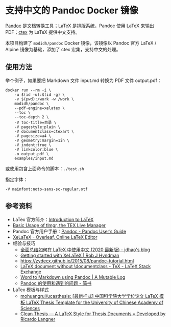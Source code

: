 # 支持中文的 Pandoc Docker 镜像

[Pandoc](https://pandoc.org/) 是文档转换工具；LaTeX 是排版系统，Pandoc 使用 LaTeX 来输出 PDF；[ctex](https://github.com/CTeX-org/ctex-kit) 为 LaTeX 提供中文支持。

本项目构建了 `modidh/pandoc` Docker 镜像，该镜像以 Pandoc 官方 LaTeX / Alpine 镜像为基础，添加了 ctex 宏集，支持中文的处理。

## 使用方法

举个例子，如果要把 Markdown 文件 input.md 转换为 PDF 文件 output.pdf：

    docker run --rm -i \
        -u $(id -u):$(id -g) \
        -v $(pwd):/work -w /work \
        modidh/pandoc \
        --pdf-engine=xelatex \
        --toc \
        --toc-depth 2 \
        -V toc-title=目录 \
        -V pagestyle:plain \
        -V documentclass=ctexart \
        -V pagesize=a4 \
        -V geometry:margin=1in \
        -V indent:true \
        -V linkcolor:blue \
        -o output.pdf \
        examples/input.md

或使用包含上面命令的脚本：`./test.sh`

指定字体：

    -V mainfont:noto-sans-sc-regular.otf

## 参考资料

-   LaTex 官方简介：[Introduction to LaTeX](https://www.latex-project.org/about/)
-   [Basic Usage of tlmgr, the TEX Live Manager](http://tug.ctan.org/info/tlmgrbasics/doc/tlmgr.pdf)
-   Pandoc 官方用户手册：[Pandoc - Pandoc User’s Guide](https://pandoc.org/MANUAL.html)
-   [XeLaTeX - Overleaf, Online LaTeX Editor](https://www.overleaf.com/learn/latex/XeLaTeX)
-   经验与技巧
    -   [全面总结如何在 LaTeX 中使用中文 (2020 最新版) - jdhao's blog](https://jdhao.github.io/2018/03/29/latex-chinese.zh/)
    -   [Getting started with XeLaTeX | Rob J Hyndman](https://robjhyndman.com/hyndsight/xelatex/)
    -   https://zydecx.github.io/2015/08/pandoc-tutorial.html
    -   [LaTeX document without \documentclass - TeX - LaTeX Stack Exchange](https://tex.stackexchange.com/questions/94724/latex-document-without-documentclass)
    -   [Word to Markdown using Pandoc | A Mutable Log](https://tewarid.github.io/2017/12/04/word-to-markdown-using-pandoc.html)
    -   [Pandoc 的使用和遇到的问题 - 简书](https://www.jianshu.com/p/dcc2f95cc086)
-   LaTex 模板与样式
    -   [mohuangrui/ucasthesis: [最新样式] 中国科学院大学学位论文 LaTeX 模板 LaTeX Thesis Template for the University of Chinese Academy of Sciences](https://github.com/mohuangrui/ucasthesis)
    -   [Clean Thesis — A LaTeX Style for Thesis Documents • Developed by Ricardo Langner](http://cleanthesis.der-ric.de/)
